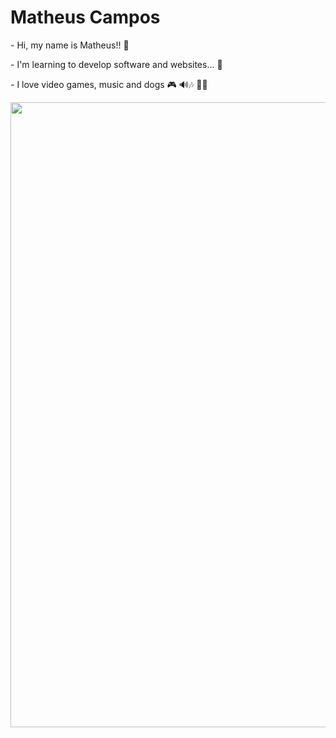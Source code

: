 <h1>Matheus Campos</h1>

<p>- Hi, my name is Matheus!! 👏</p>
<p>- I'm learning to develop software and websites... 👻</p>
<p>- I love video games, music and dogs 🎮 🔊🎶 🐕‍🦺</p>

<div>
<img height="1000px" width="1000px" src="(https://github-readme-stats.vercel.app/api?username=theusouza0&show_icons=true&theme=gruvbox)"/>
</div>
